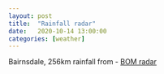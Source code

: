 ```yaml
---
layout: post
title:  "Rainfall radar"
date:   2020-10-14 13:00:00
categories: [weather]
---
```



<p>Bairnsdale, 256km rainfall from - 
<a href="http://www.bom.gov.au/australia/radar/" target="_blank">BOM radar</a></p>

<table class="tab-pics large" style="margin-top:0;">
<tbody style="border:0">
<tr><td style="border:0">
<div id="overlayCell" style="position:relative; margin:2%; margin-top:0; height:920px;"></div>
</td></tr>
</tbody>
</table>


<script type="text/javascript" src="assets/js/BOM/radar.js"></script>